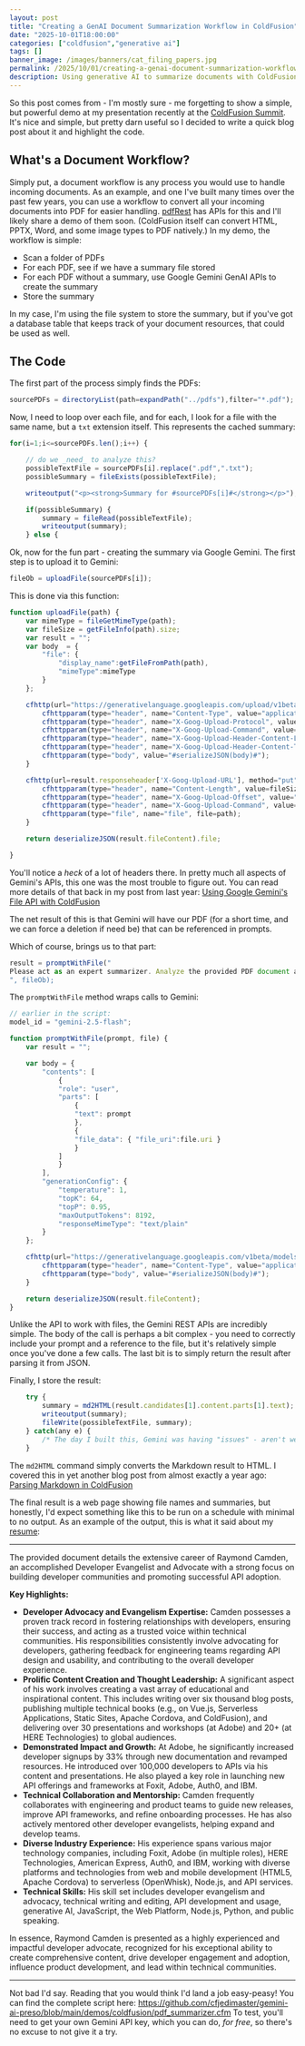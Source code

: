```yaml
---
layout: post
title: "Creating a GenAI Document Summarization Workflow in ColdFusion"
date: "2025-10-01T18:00:00"
categories: ["coldfusion","generative ai"]
tags: []
banner_image: /images/banners/cat_filing_papers.jpg
permalink: /2025/10/01/creating-a-genai-document-summarization-workflow-in-coldfusion
description: Using generative AI to summarize documents with ColdFusion
---
```


So this post comes from - I'm mostly sure - me forgetting to show a simple, but powerful demo at my presentation recently at the 
[ColdFusion Summit](https://cfsummit.adobeevents.com/). It's nice and simple, but pretty darn useful so I decided to write a quick blog post about it and highlight the code. 

## What's a Document Workflow?

Simply put, a document workflow is any process you would use to handle incoming documents. As an example, and one I've built many times over the past few years, you can use a workflow to convert all your incoming documents into PDF for easier handling. [pdfRest](https://pdfrest.com/) has APIs for this and I'll likely share a demo of them soon. (ColdFusion itself can convert HTML, PPTX, Word, and some image types to PDF natively.) In my demo, the workflow is simple:

* Scan a folder of PDFs
* For each PDF, see if we have a summary file stored
* For each PDF without a summary, use Google Gemini GenAI APIs to create the summary
* Store the summary

In my case, I'm using the file system to store the summary, but if you've got a database table that keeps track of your document resources, that could be used as well. 

## The Code

The first part of the process simply finds the PDFs:

```js
sourcePDFs = directoryList(path=expandPath("../pdfs"),filter="*.pdf");
```

Now, I need to loop over each file, and for each, I look for a file with the same name, but a `txt` extension itself. This represents the cached summary:

```js
for(i=1;i<=sourcePDFs.len();i++) {

	// do we _need_ to analyze this?
	possibleTextFile = sourcePDFs[i].replace(".pdf",".txt");
	possibleSummary = fileExists(possibleTextFile);

	writeoutput("<p><strong>Summary for #sourcePDFs[i]#</strong></p>");

	if(possibleSummary) {
		summary = fileRead(possibleTextFile);
		writeoutput(summary);
	} else {
```

Ok, now for the fun part - creating the summary via Google Gemini. The first step is to upload it to Gemini:

```js
fileOb = uploadFile(sourcePDFs[i]);
```

This is done via this function:

```js
function uploadFile(path) {
	var mimeType = fileGetMimeType(path);
	var fileSize = getFileInfo(path).size;
	var result = "";
	var body  = {
		"file": {
			"display_name":getFileFromPath(path),
			"mimeType":mimeType
		}
	};

	cfhttp(url="https://generativelanguage.googleapis.com/upload/v1beta/files?key=#application.GEMINI_API_KEY#", method="post", result="result") {
		cfhttpparam(type="header", name="Content-Type", value="application/json");
		cfhttpparam(type="header", name="X-Goog-Upload-Protocol", value="resumable");
		cfhttpparam(type="header", name="X-Goog-Upload-Command", value="start");
		cfhttpparam(type="header", name="X-Goog-Upload-Header-Content-Length", value=fileSize);
		cfhttpparam(type="header", name="X-Goog-Upload-Header-Content-Type", value=mimeType);
		cfhttpparam(type="body", value="#serializeJSON(body)#");
	}

	cfhttp(url=result.responseheader['X-Goog-Upload-URL'], method="put", result="result") {
		cfhttpparam(type="header", name="Content-Length", value=fileSize);
		cfhttpparam(type="header", name="X-Goog-Upload-Offset", value="0");
		cfhttpparam(type="header", name="X-Goog-Upload-Command", value="upload, finalize");
		cfhttpparam(type="file", name="file", file=path);
	}

	return deserializeJSON(result.fileContent).file;

}
```

You'll notice a *heck* of a lot of headers there. In pretty much all aspects of Gemini's APIs, this one was the most trouble to figure out. You can read more details of that back in my post from last year: [Using Google Gemini's File API with ColdFusion](https://www.raymondcamden.com/2024/09/23/using-google-geminis-file-api-with-coldfusion)

The net result of this is that Gemini will have our PDF (for a short time, and we can force a deletion if need be) that can be referenced in prompts.

Which of course, brings us to that part:

```js
result = promptWithFile("
Please act as an expert summarizer. Analyze the provided PDF document and create a concise and comprehensive summary of its key contents. Your summary should focus on the main arguments, conclusions, and any significant data or findings. It should be written in a clear, neutral tone and be easy for a non-expert to understand.
", fileOb);
```

The `promptWithFile` method wraps calls to Gemini:

```js
// earlier in the script:
model_id = "gemini-2.5-flash";

function promptWithFile(prompt, file) {
	var result = "";

	var body = {
		"contents": [
			{
			"role": "user",
			"parts": [
				{
				"text": prompt
				},
				{
				"file_data": { "file_uri":file.uri }
				}
			]
			}
		],
		"generationConfig": {
			"temperature": 1,
			"topK": 64,
			"topP": 0.95,
			"maxOutputTokens": 8192,
			"responseMimeType": "text/plain"
		}
	};

	cfhttp(url="https://generativelanguage.googleapis.com/v1beta/models/#model_id#:generateContent?key=#application.GEMINI_API_KEY#", method="post", result="result") {
		cfhttpparam(type="header", name="Content-Type", value="application/json");
		cfhttpparam(type="body", value="#serializeJSON(body)#");
	}

	return deserializeJSON(result.fileContent);
}
```

Unlike the API to work with files, the Gemini REST APIs are incredibly simple. The body of the call is perhaps a bit complex - you need to correctly include your prompt and a reference to the file, but it's relatively simple once you've done a few calls. The last bit is to simply return the result after parsing it from JSON.

Finally, I store the result:

```js
	try {
		summary = md2HTML(result.candidates[1].content.parts[1].text);
		writeoutput(summary);
		fileWrite(possibleTextFile, summary);
	} catch(any e) {
		/* The day I built this, Gemini was having "issues" - aren't we all? */
	}
```

The `md2HTML` command simply converts the Markdown result to HTML. I covered this in yet another blog post from almost exactly a year ago: [Parsing Markdown in ColdFusion](https://www.raymondcamden.com/2024/09/16/parsing-markdown-in-coldfusion)

The final result is a web page showing file names and summaries, but honestly, I'd expect something like this to be run on a schedule with minimal to no output. As an example of the output, this is what it said about my [resume](/resume):

<hr>
<p>
<p>The provided document details the extensive career of Raymond Camden, an accomplished Developer Evangelist and Advocate with a strong focus on building developer communities and promoting successful API adoption.</p>
<p><strong>Key Highlights:</strong></p>
<ul>
<li><strong>Developer Advocacy and Evangelism Expertise:</strong> Camden possesses a proven track record in fostering relationships with developers, ensuring their success, and acting as a trusted voice within technical communities. His responsibilities consistently involve advocating for developers, gathering feedback for engineering teams regarding API design and usability, and contributing to the overall developer experience.</li>
<li><strong>Prolific Content Creation and Thought Leadership:</strong> A significant aspect of his work involves creating a vast array of educational and inspirational content. This includes writing over six thousand blog posts, publishing multiple technical books (e.g., on Vue.js, Serverless Applications, Static Sites, Apache Cordova, and ColdFusion), and delivering over 30 presentations and workshops (at Adobe) and 20+ (at HERE Technologies) to global audiences.</li>
<li><strong>Demonstrated Impact and Growth:</strong> At Adobe, he significantly increased developer signups by 33% through new documentation and revamped resources. He introduced over 100,000 developers to APIs via his content and presentations. He also played a key role in launching new API offerings and frameworks at Foxit, Adobe, Auth0, and IBM.</li>
<li><strong>Technical Collaboration and Mentorship:</strong> Camden frequently collaborates with engineering and product teams to guide new releases, improve API frameworks, and refine onboarding processes. He has also actively mentored other developer evangelists, helping expand and develop teams.</li>
<li><strong>Diverse Industry Experience:</strong> His experience spans various major technology companies, including Foxit, Adobe (in multiple roles), HERE Technologies, American Express, Auth0, and IBM, working with diverse platforms and technologies from web and mobile development (HTML5, Apache Cordova) to serverless (OpenWhisk), Node.js, and API services.</li>
<li><strong>Technical Skills:</strong> His skill set includes developer evangelism and advocacy, technical writing and editing, API development and usage, generative AI, JavaScript, the Web Platform, Node.js, Python, and public speaking.</li>
</ul>
<p>In essence, Raymond Camden is presented as a highly experienced and impactful developer advocate, recognized for his exceptional ability to create comprehensive content, drive developer engagement and adoption, influence product development, and lead within technical communities.</p>
<hr>

Not bad I'd say. Reading that you would think I'd land a job easy-peasy! You can find the complete script here: <https://github.com/cfjedimaster/gemini-ai-preso/blob/main/demos/coldfusion/pdf_summarizer.cfm> To test, you'll need to get your own Gemini API key, which you can do, *for free*, so there's no excuse to not give it a try. 